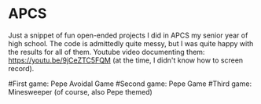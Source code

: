 # APCS
Just a snippet of fun open-ended projects I did in APCS my senior year of high school. The code is admittedly quite messy, but I was quite happy with the results for all of them. Youtube video documenting them: https://youtu.be/9jCeZTC5FQM (at the time, I didn't know how to screen record).

#First game: Pepe Avoidal Game
#Second game: Pepe Game
#Third game: Minesweeper (of course, also Pepe themed)


